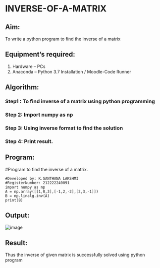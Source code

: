 # INVERSE-OF-A-MATRIX
## Aim:
To write a python program to find the inverse of a matrix
## Equipment’s required:
1. 	Hardware – PCs
2. 	Anaconda – Python 3.7 Installation / Moodle-Code Runner
## Algorithm:
### Step1 : To find inverse of a matrix using python programming
### Step 2:  Import numpy as np
### Step 3: Using inverse format to find the solution
### Step 4: Print result.

## Program:
#Program to find the inverse of a matrix.
```
#Developed by: K.SANTHANA LAKSHMI
#RegisterNumber: 212222240091
import numpy as np
A = np.array([[1,0,3],[-1,2,-2],[2,3,-1]])
B = np.linalg.inv(A)
print(B)
```

## Output:
![image](https://github.com/santhanalakshmi04/INVERSE-OF-A-MATRIX/assets/119475762/2fdcd9c4-ee4b-4913-bd68-e6e26eac9f61)


## Result:
Thus the inverse of given matrix is successfully solved using python program

